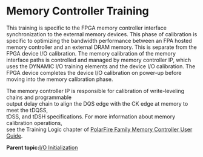 # Memory Controller Training

This training is specific to the FPGA memory controller interface synchronization to the external memory devices. This phase of calibration is specific to optimizing the bandwidth performance between an FPA hosted memory controller and an external DRAM memory. This is separate from the FPGA device I/O calibration. The memory calibration of the memory interface paths is controlled and managed by memory controller IP, which uses the DYNAMIC I/O training elements and the device I/O calibration. The FPGA device completes the device I/O calibration on power-up before moving into the memory calibration phase.

The memory controller IP is responsible for calibration of write-leveling chains and programmable<br /> output delay chain to align the DQS edge with the CK edge at memory to meet the tDQSS,<br /> tDSS, and tDSH specifications. For more information about memory calibration operations,<br /> see the Training Logic chapter of [PolarFire Family Memory Controller User Guide](https://ww1.microchip.com/downloads/aemDocuments/documents/FPGA/ProductDocuments/UserGuides/PolarFire_FPGA_PolarFire_SoC_FPGA_Memory_Controller_User_Guide_VB.pdf).

**Parent topic:**[I/O Initialization](GUID-5ABE88CD-2F50-491C-A28E-F2CE4C4B7AE4.md)

